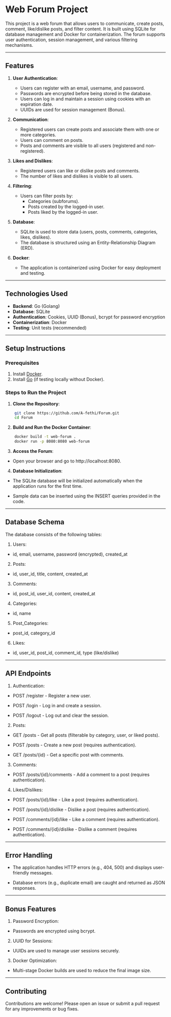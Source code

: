 # Web Forum Project

This project is a web forum that allows users to communicate, create posts, comment, like/dislike posts, and filter content. It is built using SQLite for database management and Docker for containerization. The forum supports user authentication, session management, and various filtering mechanisms.

---

## Features

1. **User Authentication**:
   - Users can register with an email, username, and password.
   - Passwords are encrypted before being stored in the database.
   - Users can log in and maintain a session using cookies with an expiration date.
   - UUIDs are used for session management (Bonus).

2. **Communication**:
   - Registered users can create posts and associate them with one or more categories.
   - Users can comment on posts.
   - Posts and comments are visible to all users (registered and non-registered).

3. **Likes and Dislikes**:
   - Registered users can like or dislike posts and comments.
   - The number of likes and dislikes is visible to all users.

4. **Filtering**:
   - Users can filter posts by:
     - Categories (subforums).
     - Posts created by the logged-in user.
     - Posts liked by the logged-in user.

5. **Database**:
   - SQLite is used to store data (users, posts, comments, categories, likes, dislikes).
   - The database is structured using an Entity-Relationship Diagram (ERD).

6. **Docker**:
   - The application is containerized using Docker for easy deployment and testing.

---

## Technologies Used

- **Backend**: Go (Golang)
- **Database**: SQLite
- **Authentication**: Cookies, UUID (Bonus), bcrypt for password encryption
- **Containerization**: Docker
- **Testing**: Unit tests (recommended)

---

## Setup Instructions

### Prerequisites

1. Install [Docker](https://docs.docker.com/get-docker/).
2. Install [Go](https://golang.org/doc/install) (if testing locally without Docker).

### Steps to Run the Project

1. **Clone the Repository**:
```bash
    git clone https://github.com/A-fethi/Forum.git
    cd Forum
```

2. **Build and Run the Docker Container**:
```bash
    docker build -t web-forum .
    docker run -p 8080:8080 web-forum
```

3. **Access the Forum**:

- Open your browser and go to http://localhost:8080.

4. **Database Initialization**:

- The SQLite database will be initialized automatically when the application runs for the first time.

- Sample data can be inserted using the INSERT queries provided in the code.

---

## Database Schema

The database consists of the following tables:

1. Users:

- id, email, username, password (encrypted), created_at

2. Posts:

- id, user_id, title, content, created_at

3. Comments:

- id, post_id, user_id, content, created_at

4. Categories:

- id, name

5. Post_Categories:

- post_id, category_id

6. Likes:

- id, user_id, post_id, comment_id, type (like/dislike)

---

## API Endpoints

1. Authentication:

- POST /register - Register a new user.

- POST /login - Log in and create a session.

- POST /logout - Log out and clear the session.

2. Posts:

- GET /posts - Get all posts (filterable by category, user, or liked posts).

- POST /posts - Create a new post (requires authentication).

- GET /posts/{id} - Get a specific post with comments.

3. Comments:

- POST /posts/{id}/comments - Add a comment to a post (requires authentication).

4. Likes/Dislikes:

- POST /posts/{id}/like - Like a post (requires authentication).

- POST /posts/{id}/dislike - Dislike a post (requires authentication).

- POST /comments/{id}/like - Like a comment (requires authentication).

- POST /comments/{id}/dislike - Dislike a comment (requires authentication).

---

## Error Handling

- The application handles HTTP errors (e.g., 404, 500) and displays user-friendly messages.

- Database errors (e.g., duplicate email) are caught and returned as JSON responses.

---

## Bonus Features

1. Password Encryption:

- Passwords are encrypted using bcrypt.

2. UUID for Sessions:

- UUIDs are used to manage user sessions securely.

3. Docker Optimization:

- Multi-stage Docker builds are used to reduce the final image size.

---

## Contributing

Contributions are welcome! Please open an issue or submit a pull request for any improvements or bug fixes.